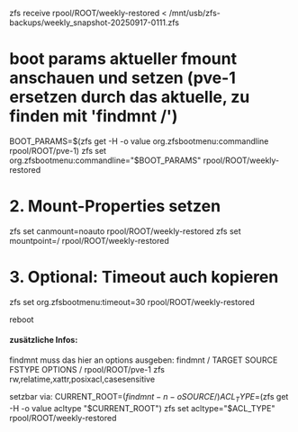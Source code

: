 zfs receive rpool/ROOT/weekly-restored < /mnt/usb/zfs-backups/weekly_snapshot-20250917-0111.zfs

# boot params aktueller fmount anschauen und setzen (pve-1 ersetzen durch das aktuelle, zu finden mit 'findmnt /')
BOOT_PARAMS=$(zfs get -H -o value org.zfsbootmenu:commandline rpool/ROOT/pve-1)
zfs set org.zfsbootmenu:commandline="$BOOT_PARAMS" rpool/ROOT/weekly-restored

# 2. Mount-Properties setzen
zfs set canmount=noauto rpool/ROOT/weekly-restored
zfs set mountpoint=/ rpool/ROOT/weekly-restored

# 3. Optional: Timeout auch kopieren
zfs set org.zfsbootmenu:timeout=30 rpool/ROOT/weekly-restored

reboot

#### zusätzliche Infos:
findmnt muss das hier an options ausgeben:
findmnt /
TARGET SOURCE           FSTYPE OPTIONS
/      rpool/ROOT/pve-1 zfs    rw,relatime,xattr,posixacl,casesensitive

setzbar via:
CURRENT_ROOT=$(findmnt -n -o SOURCE /)
ACL_TYPE=$(zfs get -H -o value acltype "$CURRENT_ROOT")
zfs set acltype="$ACL_TYPE" rpool/ROOT/weekly-restored
